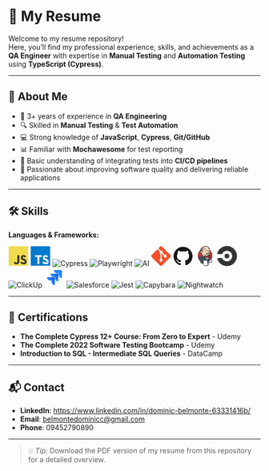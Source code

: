 # 📄 My Resume

Welcome to my resume repository!  
Here, you’ll find my professional experience, skills, and achievements as a **QA Engineer** with expertise in **Manual Testing** and **Automation Testing** using **TypeScript (Cypress)**.

---

## 📌 About Me
- 🧪 3+ years of experience in **QA Engineering**
- 🔍 Skilled in **Manual Testing** & **Test Automation**
- 💻 Strong knowledge of **JavaScript**, **Cypress**, **Git/GitHub**
- 📊 Familiar with **Mochawesome** for test reporting
- 🚀 Basic understanding of integrating tests into **CI/CD pipelines**
- 📂 Passionate about improving software quality and delivering reliable applications

---

## 🛠 Skills

**Languages & Frameworks:**  
<p align="left">
  <img src="https://raw.githubusercontent.com/devicons/devicon/master/icons/javascript/javascript-original.svg" alt="JavaScript" title="JavaScript" width="40" height="40"/>
  <img src="https://raw.githubusercontent.com/devicons/devicon/master/icons/typescript/typescript-original.svg" alt="TypeScript" title="TypeScript" width="40" height="40"/>
  <img src="https://raw.githubusercontent.com/cypress-io/cypress-icons/master/src/logo/cypress-io-logo-round.svg" alt="Cypress" title="Cypress" width="40" height="40"/>
  <img src="https://playwright.dev/img/playwright-logo.svg" alt="Playwright" title="Playwright" width="40" height="40"/>
  <img src="https://upload.wikimedia.org/wikipedia/commons/4/4d/OpenAI_Logo.svg" alt="AI" title="Artificial Intelligence" width="40" height="40"/>
  <img src="https://raw.githubusercontent.com/devicons/devicon/master/icons/git/git-original.svg" alt="Git" title="Git" width="40" height="40"/>
  <img src="https://raw.githubusercontent.com/devicons/devicon/master/icons/github/github-original.svg" alt="GitHub" title="GitHub" width="40" height="40"/>
  <img src="https://raw.githubusercontent.com/devicons/devicon/master/icons/jenkins/jenkins-original.svg" alt="Jenkins" title="Jenkins" width="40" height="40"/>
  <img src="https://raw.githubusercontent.com/devicons/devicon/master/icons/circleci/circleci-plain.svg" alt="CircleCI" title="CircleCI" width="40" height="40"/>
  <img src="https://clickup.com/images/for-se-page/clickup.png" alt="ClickUp" title="ClickUp" width="40" height="40"/>
  <img src="https://raw.githubusercontent.com/devicons/devicon/master/icons/jira/jira-original.svg" alt="Jira" title="Jira" width="40" height="40"/>
  <img src="https://encrypted-tbn0.gstatic.com/images?q=tbn:ANd9GcTC8tgeDcYtezt1igXtlWcIHvo6hRw_rKYhbQ&s" alt="Salesforce" title="Salesforce" width="40" height="40"/>
  <img src="https://encrypted-tbn0.gstatic.com/images?q=tbn:ANd9GcQQEVj5jghuo4OafOMQn89JJkqy4yqGF6xLLQ&s" alt="Jest" title="Jest" width="40" height="40"/>
  <img src="https://encrypted-tbn0.gstatic.com/images?q=tbn:ANd9GcROBcR_jUGRUQXTxC0rRSBsepEQ_my2T8IW1g&s" alt="Capybara" title="Capybara" width="40" height="40"/>
  <img src="https://nightwatchjs.org/images/nightwatch-circle.png" alt="Nightwatch" title="Nightwatch" width="40" height="40"/>
</p>

---

## 📜 Certifications
- **The Complete Cypress 12+ Course: From Zero to Expert** - Udemy
- **The Complete 2022 Software Testing Bootcamp** - Udemy
- **Introduction to SQL - Intermediate SQL Queries** - DataCamp

---

## 📬 Contact
- **LinkedIn**: https://www.linkedin.com/in/dominic-belmonte-63331416b/
- **Email**: belmontedominicc@gmail.com
- **Phone**: 09452790890

---

> 💡 *Tip:* Download the PDF version of my resume from this repository for a detailed overview.
